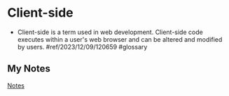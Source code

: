 # Client-side
- Client-side is a term used in web development. Client-side code executes within a user's web browser and can be altered and modified by users. #ref/2023/12/09/120659 #glossary 
## My Notes
[Notes](mynotes/client-side-notes.md)
